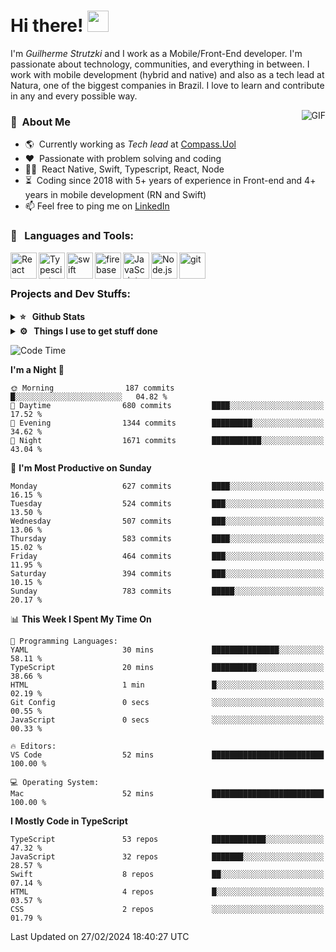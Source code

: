 # Hi there! <img src="https://github.com/TheDudeThatCode/TheDudeThatCode/blob/master/Assets/Hi.gif" width="34px" height="34px">

I'm _Guilherme Strutzki_ and I work as a Mobile/Front-End developer. I'm passionate about technology, communities, and everything in between. I work with mobile development (hybrid and native) and also as a tech lead at Natura, one of the biggest companies in Brazil. I love to learn and contribute in any and every possible way. 

<img align="right" alt="GIF" src="https://spotify-github-profile.vercel.app/api/view?uid=22gkdonhf4okms5x5dsdjx7sy&cover_image=true&theme=default&bar_color=09ff00&bar_color_cover=false"/>

### :space_invader: &nbsp;About Me
- :earth_americas:&nbsp; Currently working as _Tech lead_ at [Compass.Uol](https://compass.uol/en/home/)
- :heart: &nbsp;Passionate with problem solving and coding
- :technologist: &nbsp;React Native, Swift, Typescript, React, Node
- :hourglass_flowing_sand: &nbsp;Coding since 2018 with 5+ years of experience in Front-end and 4+ years in mobile development (RN and Swift)
- 📫  Feel free to ping me on [LinkedIn](https://www.linkedin.com/in/guilherme-strutzki/?locale=en_US)

### 🔨 &nbsp; Languages and Tools:
<a href="https://reactjs.org/" target="_blank"> <img align="left" alt="React" height ="42px" src="https://raw.githubusercontent.com/rahul-jha98/github_readme_icons/main/language_and_tools/square/react/react.svg"></a>
<a href="https://www.typescriptlang.org/" target="_blank"><img align="left" alt="Typescirpt" height ="42px" src="https://raw.githubusercontent.com/rahul-jha98/github_readme_icons/main/language_and_tools/square/typescript/typescript.svg"></a>
<a href="https://developer.apple.com/swift/" target="_blank"> <img align="left" src="https://raw.githubusercontent.com/rahul-jha98/github_readme_icons/main/language_and_tools/square/swift/swift.svg" alt="swift" height="42px"/> </a> 
<a href="https://firebase.google.com/" target="_blank"> <img align="left" src="https://raw.githubusercontent.com/rahul-jha98/github_readme_icons/main/language_and_tools/square/firebase/firebase.svg" alt="firebase" height ="42px"/> </a>
<a href="https://developer.mozilla.org/en-US/docs/Web/JavaScript" target="_blank"> <img align="left" alt="JavaScript" height ="42px"  src="https://raw.githubusercontent.com/rahul-jha98/github_readme_icons/main/language_and_tools/square/javascript/javascript.svg"> </a>
<a href="https://nodejs.org" target="_blank"><img align="left" alt="Node.js" height ="42px" src="https://raw.githubusercontent.com/rahul-jha98/github_readme_icons/main/language_and_tools/square/node/node.svg"></a>
<a href="https://git-scm.com/" target="_blank"> <img src="https://raw.githubusercontent.com/rahul-jha98/github_readme_icons/main/language_and_tools/square/git-scm/git-scm.svg" align="left" alt="git" height='42px'/> </a> </br></br>


### Projects and Dev Stuffs:

<details>	
  <summary><b>⭐ &nbsp; Github Stats</b></summary>
  <br />
  <img src="https://github-readme-stats.vercel.app/api?username=guistrutzki&show_icons=true&theme=tokyonight"/>
</details>
 
<details>	
  <br />
  <summary><b>⚙️ &nbsp; Things I use to get stuff done</b></summary>
  	<ul>
  	    <li><b>OS:</b> macOS Big Sur 11.2</li>
	    <li><b>Laptop: </b> MacBook Pro (i7, Mid 2014)</li>
  	    <li><b>Browser: </b> Chrome</li>
	    <li><b>Terminal: </b> ZSH: Oh My Zsh</li>
	    <li><b>Code Editor:</b> VScode, XCode and Android Studio</li>
	    <li><b>To Stay Updated:</b> Twitter, Youtube and Instagram.</li>
	</ul>	
</details>

<!--START_SECTION:waka-->
![Code Time](http://img.shields.io/badge/Code%20Time-1%2C428%20hrs%2045%20mins-blue)

**I'm a Night 🦉** 

```text
🌞 Morning                187 commits         █░░░░░░░░░░░░░░░░░░░░░░░░   04.82 % 
🌆 Daytime                680 commits         ████░░░░░░░░░░░░░░░░░░░░░   17.52 % 
🌃 Evening                1344 commits        █████████░░░░░░░░░░░░░░░░   34.62 % 
🌙 Night                  1671 commits        ███████████░░░░░░░░░░░░░░   43.04 % 
```
📅 **I'm Most Productive on Sunday** 

```text
Monday                   627 commits         ████░░░░░░░░░░░░░░░░░░░░░   16.15 % 
Tuesday                  524 commits         ███░░░░░░░░░░░░░░░░░░░░░░   13.50 % 
Wednesday                507 commits         ███░░░░░░░░░░░░░░░░░░░░░░   13.06 % 
Thursday                 583 commits         ████░░░░░░░░░░░░░░░░░░░░░   15.02 % 
Friday                   464 commits         ███░░░░░░░░░░░░░░░░░░░░░░   11.95 % 
Saturday                 394 commits         ███░░░░░░░░░░░░░░░░░░░░░░   10.15 % 
Sunday                   783 commits         █████░░░░░░░░░░░░░░░░░░░░   20.17 % 
```


📊 **This Week I Spent My Time On** 

```text
💬 Programming Languages: 
YAML                     30 mins             ███████████████░░░░░░░░░░   58.11 % 
TypeScript               20 mins             ██████████░░░░░░░░░░░░░░░   38.66 % 
HTML                     1 min               █░░░░░░░░░░░░░░░░░░░░░░░░   02.19 % 
Git Config               0 secs              ░░░░░░░░░░░░░░░░░░░░░░░░░   00.55 % 
JavaScript               0 secs              ░░░░░░░░░░░░░░░░░░░░░░░░░   00.33 % 

🔥 Editors: 
VS Code                  52 mins             █████████████████████████   100.00 % 

💻 Operating System: 
Mac                      52 mins             █████████████████████████   100.00 % 
```

**I Mostly Code in TypeScript** 

```text
TypeScript               53 repos            ████████████░░░░░░░░░░░░░   47.32 % 
JavaScript               32 repos            ███████░░░░░░░░░░░░░░░░░░   28.57 % 
Swift                    8 repos             ██░░░░░░░░░░░░░░░░░░░░░░░   07.14 % 
HTML                     4 repos             █░░░░░░░░░░░░░░░░░░░░░░░░   03.57 % 
CSS                      2 repos             ░░░░░░░░░░░░░░░░░░░░░░░░░   01.79 % 
```




 Last Updated on 27/02/2024 18:40:27 UTC
<!--END_SECTION:waka-->

